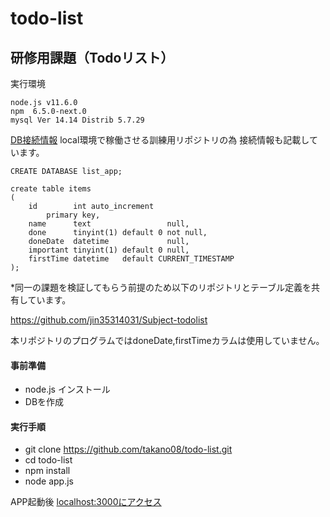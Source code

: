 # todo-list
## 研修用課題（Todoリスト）
実行環境
``` 
node.js v11.6.0
npm  6.5.0-next.0
mysql Ver 14.14 Distrib 5.7.29
```

[DB接続情報](https://github.com/takano08/todo-list/blob/98a499b84c8344e86e610b7a1f38e53978b99369/app.js#L9-L12)
local環境で稼働させる訓練用リポジトリの為 接続情報も記載しています。
  
```
CREATE DATABASE list_app;

create table items
(
    id        int auto_increment
        primary key,
    name      text                 null,
    done      tinyint(1) default 0 not null,
    doneDate  datetime             null,
    important tinyint(1) default 0 null,
    firstTime datetime   default CURRENT_TIMESTAMP
);

```

*同一の課題を検証してもらう前提のため以下のリポジトリとテーブル定義を共有しています。

https://github.com/jin35314031/Subject-todolist

本リポジトリのプログラムではdoneDate,firstTimeカラムは使用していません。


#### 事前準備
- node.js インストール 
- DBを作成


#### 実行手順

- git clone https://github.com/takano08/todo-list.git
- cd todo-list
- npm install
- node app.js

APP起動後 [localhost:3000にアクセス](http://localhost:3000/)
